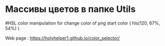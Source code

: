 
Массивы цветов в папке Utils
=======



#HSL color manipulation for change color of png start color ( hls(120, 67%, 54%) )

Web page :
https://holyhelper1.github.io/color_selector/
